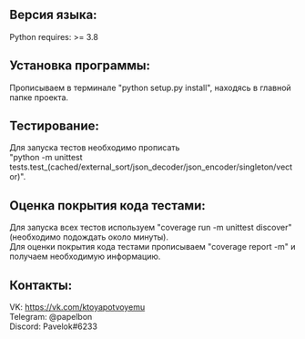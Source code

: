 Версия языка:
-----------------------------------
Python requires: >= 3.8

Установка программы:
-----------------------------------
Прописываем в терминале "python setup.py install", находясь в главной папке проекта.

Тестирование:
-----------------------------------
Для запуска тестов необходимо прописать  
"python -m unittest tests.test_(cached/external_sort/json_decoder/json_encoder/singleton/vector)".

Оценка покрытия кода тестами:
-----------------------------------
Для запуска всех тестов используем "coverage run -m unittest discover" (необходимо подождать около минуты).  
Для оценки покрытия кода тестами прописываем "coverage report -m" и получаем необходимую информацию.

Контакты:
-----------------------------------
VK: https://vk.com/ktoyapotvoyemu  
Telegram: @papelbon  
Discord: Pavelok#6233

